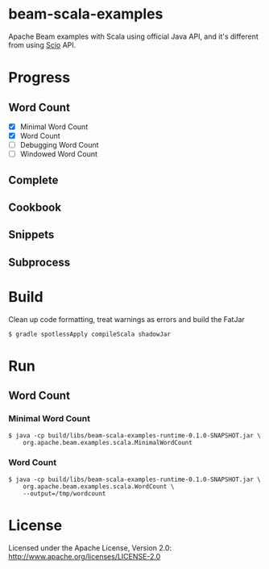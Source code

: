 # beam-scala-examples
Apache Beam examples with Scala using official Java API, and it's different from
using [Scio](https://github.com/spotify/scio) API.

# Progress
## Word Count
- [x] Minimal Word Count
- [x] Word Count
- [ ] Debugging Word Count
- [ ] Windowed Word Count
## Complete
## Cookbook
## Snippets
## Subprocess

# Build
Clean up code formatting, treat warnings as errors and build the FatJar
```
$ gradle spotlessApply compileScala shadowJar
```

# Run
## Word Count
### Minimal Word Count
```
$ java -cp build/libs/beam-scala-examples-runtime-0.1.0-SNAPSHOT.jar \
    org.apache.beam.examples.scala.MinimalWordCount
```

### Word Count
```
$ java -cp build/libs/beam-scala-examples-runtime-0.1.0-SNAPSHOT.jar \
    org.apache.beam.examples.scala.WordCount \
    --output=/tmp/wordcount
```

# License
Licensed under the Apache License, Version 2.0: http://www.apache.org/licenses/LICENSE-2.0
